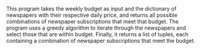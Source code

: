 This program takes the weekly budget as input and the dictionary of newspapers with their respective daily price, and returns all possible combinations of newspaper subscriptions that meet that budget. The program uses a greedy algorithm to iterate through the newspapers and select those that are within budget. Finally, it returns a list of tuples, each containing a combination of newspaper subscriptions that meet the budget.

